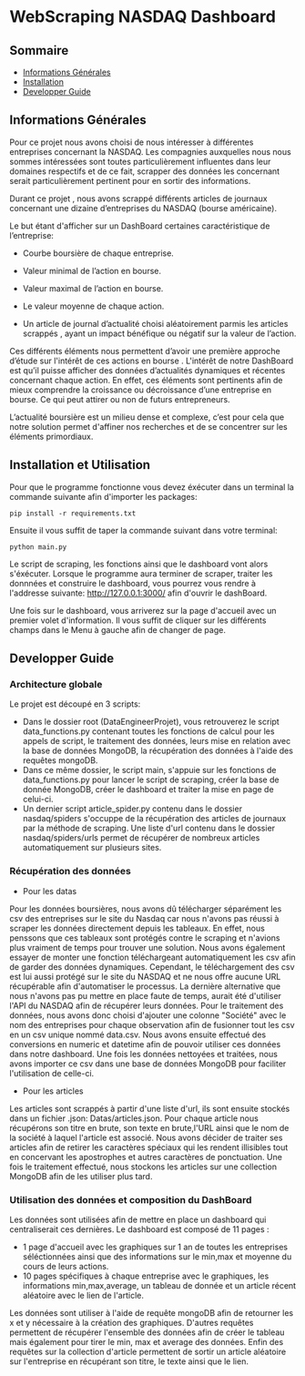 # WebScraping NASDAQ Dashboard

## Sommaire
* [Informations Générales](#Informations-Générales)
* [Installation](#Installation)
* [Developper Guide](#Developper-Guide)

## Informations Générales

Pour ce projet nous avons choisi de nous intéresser à différentes entreprises concernant la NASDAQ. Les compagnies auxquelles nous nous sommes intéressées sont toutes 
particulièrement influentes dans leur domaines respectifs et de ce fait, scrapper des données les concernant serait particulièrement pertinent pour en sortir des informations.

Durant ce projet , nous avons scrappé différents articles de journaux concernant une dizaine d’entreprises du NASDAQ (bourse américaine). 

Le but étant d'afficher sur un DashBoard certaines caractéristique de l’entreprise:

* Courbe boursière de chaque entreprise.

* Valeur minimal de l’action en bourse.

* Valeur maximal de l’action en bourse.

* Le valeur moyenne de chaque action.

* Un article de journal d’actualité choisi aléatoirement parmis les articles scrappés , ayant un impact bénéfique ou négatif sur la valeur de l’action.


Ces différents éléments nous permettent d’avoir une première approche d’étude sur l'intérêt de ces actions en bourse .
L'intérêt de notre DashBoard est qu’il puisse afficher des données d’actualités dynamiques et récentes concernant chaque action. En effet, ces éléments sont pertinents afin de mieux comprendre la croissance ou décroissance d’une entreprise en bourse.
Ce qui peut attirer ou non de futurs entrepreneurs.

L’actualité boursière est un milieu dense et complexe, c’est pour cela que notre solution permet d'affiner nos recherches et de se concentrer sur les éléments primordiaux.

## Installation et Utilisation

Pour que le programme fonctionne vous devez éxécuter dans un terminal la commande suivante afin d'importer les packages:

```
pip install -r requirements.txt
```
Ensuite il vous suffit de taper la commande suivant dans votre terminal:

```
python main.py
```

Le script de scraping, les fonctions ainsi que le dashboard vont alors s'éxécuter. Lorsque le programme aura terminer de scraper, traiter les donnnées et construire le dashboard, vous pourrez vous rendre à l'addresse suivante: http://127.0.0.1:3000/ afin d'ouvrir le dashBoard.

Une fois sur le dashboard, vous arriverez sur la page d'accueil avec un premier volet d'information. Il vous suffit de cliquer sur les différents champs dans le Menu à gauche afin de changer de page.

## Developper Guide

### Architecture globale

Le projet est découpé en 3 scripts:

* Dans le dossier root (DataEngineerProjet), vous retrouverez le script data_functions.py contenant toutes les fonctions de calcul pour les appels de script, le traitement des données, leurs mise en relation avec la base de données MongoDB, la récupération des données à l'aide des requêtes mongoDB.
* Dans ce même dossier, le script main, s'appuie sur les fonctions de data_functions.py pour lancer le script de scraping, créer la base de donnée MongoDB, créer le dashboard et traiter la mise en page de celui-ci.
* Un dernier script article_spider.py contenu dans le dossier nasdaq/spiders s'occuppe de la récupération des articles de journaux par la méthode de scraping. Une liste d'url contenu dans le dossier nasdaq/spiders/urls permet de récupérer de nombreux articles automatiquement sur plusieurs sites.

### Récupération des données

* Pour les datas

Pour les données boursières, nous avons dû télécharger séparément les csv des entreprises sur le site du Nasdaq car nous n'avons pas réussi à scraper les données directement depuis les tableaux. En effet, nous penssons que ces tableaux sont protégés contre le scraping et n'avions plus vraiment de temps pour trouver une solution. Nous avons également essayer de monter une fonction téléchargeant automatiquement les csv afin de garder des données dynamiques. Cependant, le téléchargement des csv est lui aussi protégé sur le site du NASDAQ et ne nous offre aucune URL récupérable afin d'automatiser le processus. La dernière alternative que nous n'avons pas pu mettre en place faute de temps, aurait été d'utiliser l'API du NASDAQ afin de récupérer leurs données.
Pour le traitement des données, nous avons donc choisi d'ajouter une colonne "Société" avec le nom des entreprises pour chaque observation afin de fusionner tout les csv en un csv unique nommé data.csv. Nous avons ensuite effectué des conversions en numeric et datetime afin de pouvoir utiliser ces données dans notre dashboard. Une fois les données nettoyées et traitées, nous avons importer ce csv dans une base de données MongoDB pour faciliter l'utilisation de celle-ci.

* Pour les articles

Les articles sont scrappés à partir d'une liste d'url, ils sont ensuite stockés dans un fichier .json: Datas/articles.json. Pour chaque article nous récupérons son titre en brute, son texte en brute,l'URL ainsi que le nom de la société à laquel l'article est associé. Nous avons décider de traiter ses articles afin de retirer les caractères spéciaux qui les rendent illisibles tout en concervant les apostrophes et autres caractères de ponctuation. Une fois le traitement effectué, nous stockons les articles sur une collection MongoDB afin de les utiliser plus tard.

### Utilisation des données et composition du DashBoard

Les données sont utilisées afin de mettre en place un dashboard qui centraliserait ces dernières. Le dashboard est composé de 11 pages :
* 1 page d'accueil avec les graphiques sur 1 an de toutes les entreprises séléctionnées ainsi que des informations sur le min,max et moyenne du cours de leurs actions.
* 10 pages spécifiques à chaque entreprise avec le graphiques, les informations min,max,average, un tableau de donnée et un article récent aléatoire avec le lien de l'article.

Les données sont utiliser à l'aide de requête mongoDB afin de retourner les x et y nécessaire à la création des graphiques. D'autres requêtes permettent de récupérer l'ensemble des données afin de créer le tableau mais également pour tirer le min, max et average des données.
Enfin des requêtes sur la collection d'article permettent de sortir un article aléatoire sur l'entreprise en récupérant son titre, le texte ainsi que le lien.

